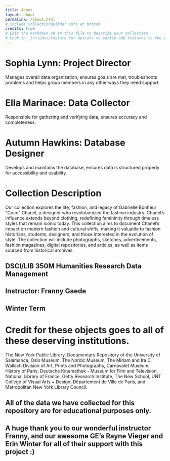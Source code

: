 ```yaml
---
title: About
layout: about
permalink: /about.html
# include CollectionBuilder info at bottom
credits: true
# Edit the markdown on in this file to describe your collection
# Look in _includes/feature for options to easily add features to the page
---
```


# Sophia Lynn: Project Director

Manages overall data organization, ensures goals are met, troubleshoots problems and helps group members in any other ways they need support. 


# Ella Marinace: Data Collector

Responsible for gathering and verifying data, ensures accuracy and completeness.


# Autumn Hawkins: Database Designer

Develops and maintains the database, ensures data is structured properly for accessibility and usability.





# Collection Description

Our collection explores the life, fashion, and legacy of Gabrielle Bonheur "Coco" Chanel, a designer who revolutionized the fashion industry. Chanel’s influence extends beyond clothing, redefining femininity through timeless styles that remain iconic today. This collection aims to document Chanel’s impact on modern fashion and cultural shifts, making it valuable to fashion historians, students, designers, and those interested in the evolution of style. The collection will include photographs, sketches, advertisements, fashion magazines, digital repositories, and articles, as well as items sourced from historical archives. 




## DSCI/LIB 350M Humanities Research Data Management
## Instructor: Franny Gaede
## Winter Term




# Credit for these objects goes to all of these deserving institutions. 

The New York Public Library, Documentary Repository of the University of Salamanca, Oslo Museum, The Nordic Museum, The Miriam and Ira D. Wallach Division of Art, Prints and Photographs, Carnavalet Museum, History of Paris, Deutsche Kinemathek - Museum for Film and Television, National Library of France, Getty Research Institute, The New School, UNT College of Visual Arts + Design, Département de Ville de Paris, and Metropolitan New York Library Council.




## All of the data we have collected for this repository are for educational purposes only. 




## A huge thank you to our wonderful instructor Franny, and our awesome GE’s Rayne Vieger and Erin Winter for all of their support with this project :)

